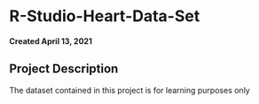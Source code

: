# R-Studio-Heart-Data-Set


#### Created April 13, 2021

## Project Description

The dataset contained in this project is for learning purposes only

